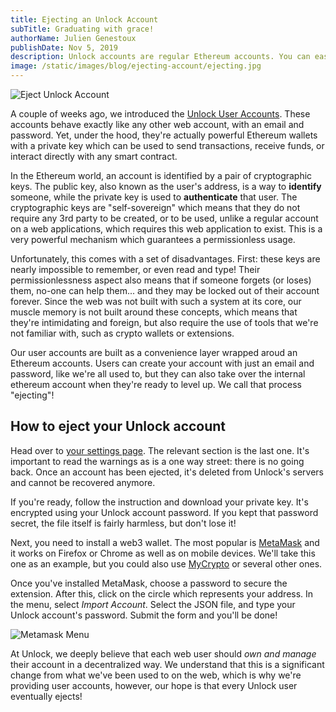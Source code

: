 ```yaml
---
title: Ejecting an Unlock Account
subTitle: Graduating with grace!
authorName: Julien Genestoux
publishDate: Nov 5, 2019
description: Unlock accounts are regular Ethereum accounts. You can easily take it over and use it with your own web3 wallet!
image: /static/images/blog/ejecting-account/ejecting.jpg
---
```


![Eject Unlock Account](/static/images/blog/ejecting-account/ejecting.jpg)

A couple of weeks ago, we introduced the [Unlock User Accounts](/blog/unlock-user-accounts). These accounts behave exactly like any other web account, with an email and password. Yet, under the hood, they're actually powerful Ethereum wallets with a private key which can be used to send transactions, receive funds, or interact directly with any smart contract.

In the Ethereum world, an account is identified by a pair of cryptographic keys. The public key, also known as the user's address, is a way to **identify** someone, while the private key is used to **authenticate** that user. The cryptographic keys are "self-sovereign" which means that they do not require any 3rd party to be created, or to be used, unlike a regular account on a web applications, which requires this web application to exist. This is a very powerful mechanism which guarantees a permissionless usage.

Unfortunately, this comes with a set of disadvantages. First: these keys are nearly impossible to remember, or even read and type! Their permissionlessness aspect also means that if someone forgets (or loses) them, no-one can help them... and they may be locked out of their account forever. Since the web was not built with such a system at its core, our muscle memory is not built around these concepts, which means that they're intimidating and foreign, but also require the use of tools that we're not familiar with, such as crypto wallets or extensions.

Our user accounts are built as a convenience layer wrapped aroud an Ethereum accounts. Users can create your account with just an email and password, like we're all used to, but they can also take over the internal ethereum account when they're ready to level up. We call that process "ejecting"!

## How to eject your Unlock account

Head over to [your settings page](https://app.unlock-protocol.com/settings/). The relevant section is the last one. It's important to read the warnings as is a one way street: there is no going back. Once an account has been ejected, it's deleted from Unlock's servers and cannot be recovered anymore.

If you're ready, follow the instruction and download your private key. It's encrypted using your Unlock account password. If you kept that password secret, the file itself is fairly harmless, but don't lose it!

Next, you need to install a web3 wallet. The most popular is [MetaMask](https://metamask.io/) and it works on Firefox or Chrome as well as on mobile devices. We'll take this one as an example, but you could also use [MyCrypto](https://mycrypto.com/) or several other ones.

Once you've installed MetaMask, choose a password to secure the extension. After this, click on the circle which represents your address. In the menu, select _Import Account_. Select the JSON file, and type your Unlock account's password. Submit the form and you'll be done!

![Metamask Menu](/static/images/blog/ejecting-account/import.jpg)

At Unlock, we deeply believe that each web user should _own and manage_ their account in a decentralized way. We understand that this is a significant change from what we've been used to on the web, which is why we're providing user accounts, however, our hope is that every Unlock user eventually ejects!
